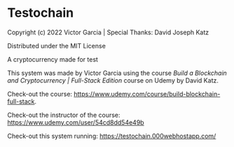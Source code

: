# Testochain

Copyright (c) 2022 Victor Garcia | Special Thanks: David Joseph Katz

Distributed under the MIT License

A cryptocurrency made for test

This system was made by Victor Garcia using the course *Build a Blockchain and Cryptocurrency | Full-Stack Edition* course on Udemy by David Katz.

Check-out the course: https://www.udemy.com/course/build-blockchain-full-stack.

Check-out the instructor of the course: https://www.udemy.com/user/54cd8dd54e49b

Check-out this system running: https://testochain.000webhostapp.com/
